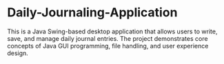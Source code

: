 # Daily-Journaling-Application
This is a Java Swing-based desktop application that allows users to write, save, and manage daily journal entries. The project demonstrates core concepts of Java GUI programming, file handling, and user experience design.
